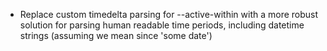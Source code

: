 - Replace custom timedelta parsing for --active-within with a more robust solution for parsing human readable time periods, including datetime strings (assuming we mean since 'some date')